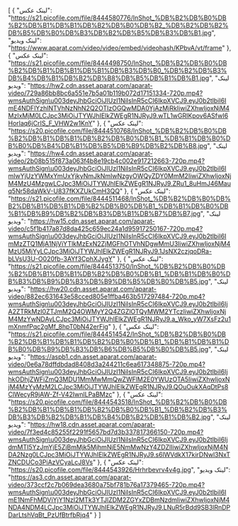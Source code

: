 [
  {
    "لینک عکس": "https://s21.picofile.com/file/8444580776/InShot_%DB%B2%DB%B0%DB%B2%DB%B1%DB%B1%DB%B2%DB%B0%DB%B2_%DB%B2%DB%B2%DB%B5%DB%B0%DB%B3%DB%B2%DB%B5%DB%B3%DB%B1.jpg",
    "لینک ویدیو": "https://www.aparat.com/video/video/embed/videohash/KPbvA/vt/frame"
  },
  {
    "لینک عکس": "https://s21.picofile.com/file/8444498750/InShot_%DB%B2%DB%B0%DB%B2%DB%B1%DB%B1%DB%B1%DB%B3%DB%B0_%DB%B2%DB%B3%DB%B4%DB%B1%DB%B2%DB%B8%DB%B5%DB%B1%DB%B1.jpg",
    "لینک ویدیو": "https://hw2.cdn.asset.aparat.com/aparat-video/729a86bb8bc6a551e7b5a01b119b072d17151334-720p.mp4?wmsAuthSign\u003deyJhbGciOiJIUzI1NiIsInR5cCI6IkpXVCJ9.eyJ0b2tlbiI6ImE4NDFlYzhlNTVhNzNhN2Q2OTIzOGQwMDA0YjAzMjRkIiwiZXhwIjoxNjM4MzIxMjM0LCJpc3MiOiJTYWJhIElkZWEgR1NJRyJ9.wTL1wGRIKpov6ASfwI6Horlaq6jCrIS_F_VHW2w1KnY"
  },
  {
    "لینک عکس": "https://s20.picofile.com/file/8444510768/InShot_%DB%B2%DB%B0%DB%B2%DB%B1%DB%B1%DB%B2%DB%B0%DB%B1_%DB%B1%DB%B0%DB%B0%DB%B4%DB%B1%DB%B5%DB%B9%DB%B2%DB%B8.jpg",
    "لینک ویدیو": "https://hw4.cdn.asset.aparat.com/aparat-video/2b08b515f873a063f4b8e19cb4c002e917212663-720p.mp4?wmsAuthSign\u003deyJhbGciOiJIUzI1NiIsInR5cCI6IkpXVCJ9.eyJ0b2tlbiI6ImIwYjUzYWMxYmUxYjkyNmJkNmIwNzgyOWQyZDY0MmM2IiwiZXhwIjoxNjM4MzU4MzgwLCJpc3MiOiJTYWJhIElkZWEgR1NJRyJ9.ZRu1_8uHmJ46Mauq5Nr58daWkV-U837fKXZUkCmH3QQ"
  },
  {
    "لینک عکس": "https://s21.picofile.com/file/8444511468/InShot_%DB%B2%DB%B0%DB%B2%DB%B1%DB%B1%DB%B2%DB%B0%DB%B1_%DB%B1%DB%B0%DB%B1%DB%B9%DB%B2%DB%B3%DB%B1%DB%B7%DB%B7.jpg",
    "لینک ویدیو": "https://hw15.cdn.asset.aparat.com/aparat-video/c5f1b417a87d8da425c659ec24a1d95917250167-720p.mp4?wmsAuthSign\u003deyJhbGciOiJIUzI1NiIsInR5cCI6IkpXVCJ9.eyJ0b2tlbiI6ImMzZTQ1MjA1NjViYTlkMzExN2ZjMGFhOTVhNDgwMmU3IiwiZXhwIjoxNjM4MzU5MjYyLCJpc3MiOiJTYWJhIElkZWEgR1NJRyJ9.1JsNX2czjqoDRa-bLVsU3U-O020fb-3AYf3CphXJygY"
  },
  {
    "لینک عکس": "https://s21.picofile.com/file/8444513750/InShot_%DB%B2%DB%B0%DB%B2%DB%B1%DB%B1%DB%B2%DB%B0%DB%B1_%DB%B1%DB%B0%DB%B3%DB%B9%DB%B3%DB%B9%DB%B5%DB%B0%DB%B5.jpg",
    "لینک ویدیو": "https://hw20.cdn.asset.aparat.com/aparat-video/882ec631643e58cced805e1ffba463b517297484-720p.mp4?wmsAuthSign\u003deyJhbGciOiJIUzI1NiIsInR5cCI6IkpXVCJ9.eyJ0b2tlbiI6IjA2ZTRkMzI0ZTJmM2Q4OWMyY2Q4ZGZlOTQyMWM2YTczIiwiZXhwIjoxNjM4MzYwNDAyLCJpc3MiOiJTYWJhIElkZWEgR1NJRyJ9.a_Wko_yW7XsFz2u1mXnmfPqc2gMf_8hpT0bN42erFig"
  },
  {
    "لینک عکس": "https://s21.picofile.com/file/8444514542/InShot_%DB%B2%DB%B0%DB%B2%DB%B1%DB%B1%DB%B2%DB%B0%DB%B1_%DB%B1%DB%B1%DB%B0%DB%B9%DB%B3%DB%B6%DB%B5%DB%B0%DB%B5.jpg",
    "لینک ویدیو": "https://aspb1.cdn.asset.aparat.com/aparat-video/0e6a78dffdbdad8408d3a244211c6ea617348875-720p.mp4?wmsAuthSign\u003deyJhbGciOiJIUzI1NiIsInR5cCI6IkpXVCJ9.eyJ0b2tlbiI6IjhkODhjZWFiZmQ3MDU1MmMwMmQwZWFlM2E0YWUzOTA5IiwiZXhwIjoxNjM4MzYyMzM2LCJpc3MiOiJTYWJhIElkZWEgR1NJRyJ9.QOuOukXAqDtPs8ClWecyR9jAW-Zf-V42IwnlLPaBMzc"
  },
  {
    "لینک عکس": "https://s20.picofile.com/file/8444543518/InShot_%DB%B2%DB%B0%DB%B2%DB%B1%DB%B1%DB%B2%DB%B0%DB%B1_%DB%B2%DB%B3%DB%B3%DB%B2%DB%B1%DB%B4%DB%B2%DB%B1%DB%B2.jpg",
    "لینک ویدیو": "https://hw18.cdn.asset.aparat.com/aparat-video/7f3ed4c85255f2291f5657bd7d3b337817366150-720p.mp4?wmsAuthSign\u003deyJhbGciOiJIUzI1NiIsInR5cCI6IkpXVCJ9.eyJ0b2tlbiI6IjdmMTI5YzJmYjE5ZjBmMjk5MjhmNjE5NmMwNzY4ZDZlIiwiZXhwIjoxNjM4NDA2Nzg0LCJpc3MiOiJTYWJhIElkZWEgR1NJRyJ9.s6lWVdkX17kirDNwl3NxTZNCDUCo3PiAzVCyaLcJ8Vs"
  },
  {
    "لینک عکس": "https://s20.picofile.com/file/8444543926/Hrhrbevrv4v4g.jpg",
    "لینک ویدیو": "https://as3.cdn.asset.aparat.com/aparat-video/373ccf2c7b069dea3680a75bf781b76a17379465-720p.mp4?wmsAuthSign\u003deyJhbGciOiJIUzI1NiIsInR5cCI6IkpXVCJ9.eyJ0b2tlbiI6ImE1NmFhMDViYjY1NzI2MTk3YTJlZDM2ZGYxZDBmNzdmIiwiZXhwIjoxNjM4NDA4NDM4LCJpc3MiOiJTYWJhIElkZWEgR1NJRyJ9.LNuR5rBdd9SB3lRnDPDarLtshVqBt_PzUfBtrfbRjq4"
  }
]
